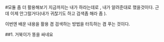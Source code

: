 #모듈 좀 더 활용해보기
지금까지는 내가 하라는데로 , 내가 알려준대로 했을것이다. 근데 이제 안그럴거다(내가 귀찮기도 하고 검색좀 해라 좀 ).

이번엔 배운 내용을 활용 겸 검색하는 방법을 터득하는 겸 푸는 것이다.

##1. 거북이가 똥을 싸네요
